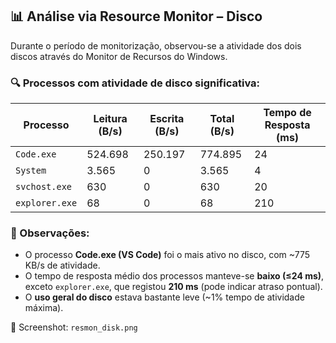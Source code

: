 ## 📊 Análise via Resource Monitor – Disco

Durante o período de monitorização, observou-se a atividade dos dois discos através do Monitor de Recursos do Windows.

### 🔍 Processos com atividade de disco significativa:
| Processo        | Leitura (B/s) | Escrita (B/s) | Total (B/s) | Tempo de Resposta (ms) |
|----------------|----------------|----------------|--------------|--------------------------|
| `Code.exe`     | 524.698        | 250.197        | 774.895      | 24                       |
| `System`       | 3.565          | 0              | 3.565        | 4                        |
| `svchost.exe`  | 630            | 0              | 630          | 20                       |
| `explorer.exe` | 68             | 0              | 68           | 210                      |

### 🧠 Observações:
- O processo **Code.exe (VS Code)** foi o mais ativo no disco, com ~775 KB/s de atividade.
- O tempo de resposta médio dos processos manteve-se **baixo (≤24 ms)**, exceto `explorer.exe`, que registou **210 ms** (pode indicar atraso pontual).
- O **uso geral do disco** estava bastante leve (~1% tempo de atividade máxima).

📁 Screenshot: `resmon_disk.png`
